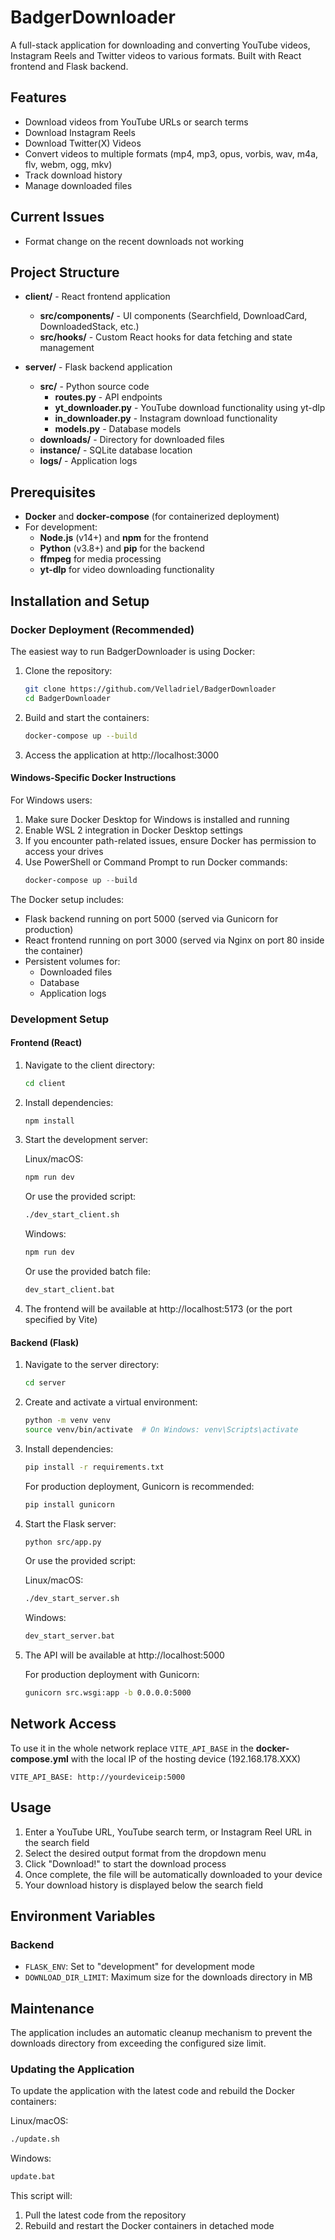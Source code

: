 # BadgerDownloader

A full-stack application for downloading and converting YouTube videos, Instagram Reels and Twitter videos to various formats. Built with React frontend and Flask backend.

## Features

- Download videos from YouTube URLs or search terms
- Download Instagram Reels
- Download Twitter(X) Videos
- Convert videos to multiple formats (mp4, mp3, opus, vorbis, wav, m4a, flv, webm, ogg, mkv)
- Track download history
- Manage downloaded files

## Current Issues

- Format change on the recent downloads not working 

## Project Structure

- **client/** - React frontend application
  - **src/components/** - UI components (Searchfield, DownloadCard, DownloadedStack, etc.)
  - **src/hooks/** - Custom React hooks for data fetching and state management
  
- **server/** - Flask backend application
  - **src/** - Python source code
    - **routes.py** - API endpoints
    - **yt_downloader.py** - YouTube download functionality using yt-dlp
    - **in_downloader.py** - Instagram download functionality
    - **models.py** - Database models
  - **downloads/** - Directory for downloaded files
  - **instance/** - SQLite database location
  - **logs/** - Application logs

## Prerequisites

- **Docker** and **docker-compose** (for containerized deployment)
- For development:
  - **Node.js** (v14+) and **npm** for the frontend
  - **Python** (v3.8+) and **pip** for the backend
  - **ffmpeg** for media processing
  - **yt-dlp** for video downloading functionality

## Installation and Setup

### Docker Deployment (Recommended)

The easiest way to run BadgerDownloader is using Docker:

1. Clone the repository:
   ```bash
   git clone https://github.com/Velladriel/BadgerDownloader
   cd BadgerDownloader
   ```

2. Build and start the containers:
   ```bash
   docker-compose up --build
   ```

3. Access the application at http://localhost:3000

#### Windows-Specific Docker Instructions

For Windows users:

1. Make sure Docker Desktop for Windows is installed and running
2. Enable WSL 2 integration in Docker Desktop settings
3. If you encounter path-related issues, ensure Docker has permission to access your drives
4. Use PowerShell or Command Prompt to run Docker commands:
   ```powershell
   docker-compose up --build
   ```

The Docker setup includes:
- Flask backend running on port 5000 (served via Gunicorn for production)
- React frontend running on port 3000 (served via Nginx on port 80 inside the container)
- Persistent volumes for:
  - Downloaded files
  - Database
  - Application logs

### Development Setup

#### Frontend (React)

1. Navigate to the client directory:
   ```bash
   cd client
   ```

2. Install dependencies:
   ```bash
   npm install
   ```

3. Start the development server:
   
   Linux/macOS:
   ```bash
   npm run dev
   ```
   
   Or use the provided script:
   ```bash
   ./dev_start_client.sh
   ```
   
   Windows:
   ```cmd
   npm run dev
   ```
   
   Or use the provided batch file:
   ```cmd
   dev_start_client.bat
   ```

4. The frontend will be available at http://localhost:5173 (or the port specified by Vite)

#### Backend (Flask)

1. Navigate to the server directory:
   ```bash
   cd server
   ```

2. Create and activate a virtual environment:
   ```bash
   python -m venv venv
   source venv/bin/activate  # On Windows: venv\Scripts\activate
   ```

3. Install dependencies:
   ```bash
   pip install -r requirements.txt
   ```
   
   For production deployment, Gunicorn is recommended:
   ```bash
   pip install gunicorn
   ```

4. Start the Flask server:
   ```bash
   python src/app.py
   ```
   
   Or use the provided script:
   
   Linux/macOS:
   ```bash
   ./dev_start_server.sh
   ```
   
   Windows:
   ```cmd
   dev_start_server.bat
   ```

5. The API will be available at http://localhost:5000

   For production deployment with Gunicorn:
   ```bash
   gunicorn src.wsgi:app -b 0.0.0.0:5000
   ```

## Network Access

   To use it in the whole network replace 
   `VITE_API_BASE` in the **docker-compose.yml**
   with the local IP of the hosting device (192.168.178.XXX)

  `VITE_API_BASE: http://yourdeviceip:5000`


## Usage

1. Enter a YouTube URL, YouTube search term, or Instagram Reel URL in the search field
2. Select the desired output format from the dropdown menu
3. Click "Download!" to start the download process
4. Once complete, the file will be automatically downloaded to your device
5. Your download history is displayed below the search field

## Environment Variables

### Backend
- `FLASK_ENV`: Set to "development" for development mode
- `DOWNLOAD_DIR_LIMIT`: Maximum size for the downloads directory in MB

## Maintenance

The application includes an automatic cleanup mechanism to prevent the downloads directory from exceeding the configured size limit.

### Updating the Application

To update the application with the latest code and rebuild the Docker containers:

Linux/macOS:
```bash
./update.sh
```

Windows:
```cmd
update.bat
```

This script will:
1. Pull the latest code from the repository
2. Rebuild and restart the Docker containers in detached mode


